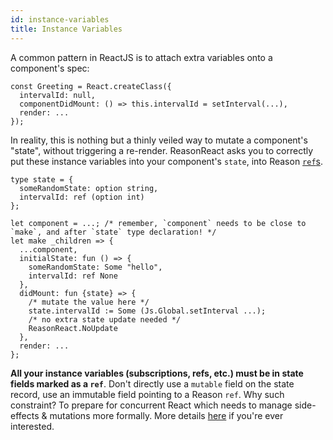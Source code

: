 ```yaml
---
id: instance-variables
title: Instance Variables
---
```


A common pattern in ReactJS is to attach extra variables onto a component's spec:

```
const Greeting = React.createClass({
  intervalId: null,
  componentDidMount: () => this.intervalId = setInterval(...),
  render: ...
});
```

In reality, this is nothing but a thinly veiled way to mutate a component's "state", without triggering a re-render. ReasonReact asks you to correctly put these instance variables into your component's `state`, into Reason [`ref`s](https://reasonml.github.io/guide/language/mutation).

```reason
type state = {
  someRandomState: option string,
  intervalId: ref (option int)
};

let component = ...; /* remember, `component` needs to be close to `make`, and after `state` type declaration! */
let make _children => {
  ...component,
  initialState: fun () => {
    someRandomState: Some "hello",
    intervalId: ref None
  },
  didMount: fun {state} => {
    /* mutate the value here */
    state.intervalId := Some (Js.Global.setInterval ...);
    /* no extra state update needed */
    ReasonReact.NoUpdate
  },
  render: ...
};
```

**All your instance variables (subscriptions, refs, etc.) must be in state fields marked as a `ref`**. Don't directly use a `mutable` field on the state record, use an immutable field pointing to a Reason `ref`. Why such constraint? To prepare for concurrent React which needs to manage side-effects & mutations more formally. More details [here](https://reasonml.github.io/try/?reason=C4TwDgpgBAzlC8UDeBDAXFAlgO2AGlgHsBbCASWxmBWwGMIA1FAJw2YgDMtcBfAbgBQAegBUUbIQDuUEUIEAbCMFjVg0REgFQo6KAEY8WoqQpUa9JqyjsuAJgH9hYiMQCu8lGqgADM2u86tPQwcBzMJFC08oQwruwAdFAAKgAW0OwoACZQhFy+qhABxJgA5inKAEbQZopQFSBQwGmNmKRYwADkcBAAHhC0rmqZGLJOUByu2Mh+EDwIAHzjk1AAFACUC1AAShAoMITYOyi0wPEAqmCZntBI8XczBBUec6OKyjO2CMh38Q86GABmRyiOqDKBuVSYA45PIzALYCAQTJwYCEOrpTiKE5I7g+D4BKiYeTyACEMjkM1+JHIlGodEYLCgaEQABZBCCYClCO5slUoCzyQIAFIweLREpQEkfKkmWnmBnMdliJqYOCSbnyTLYDrKdXMADWWC4kmgmTRoEgOgQqAwOHw4MGKCe1WppjpFhYtt45KAA) if you're ever interested.


